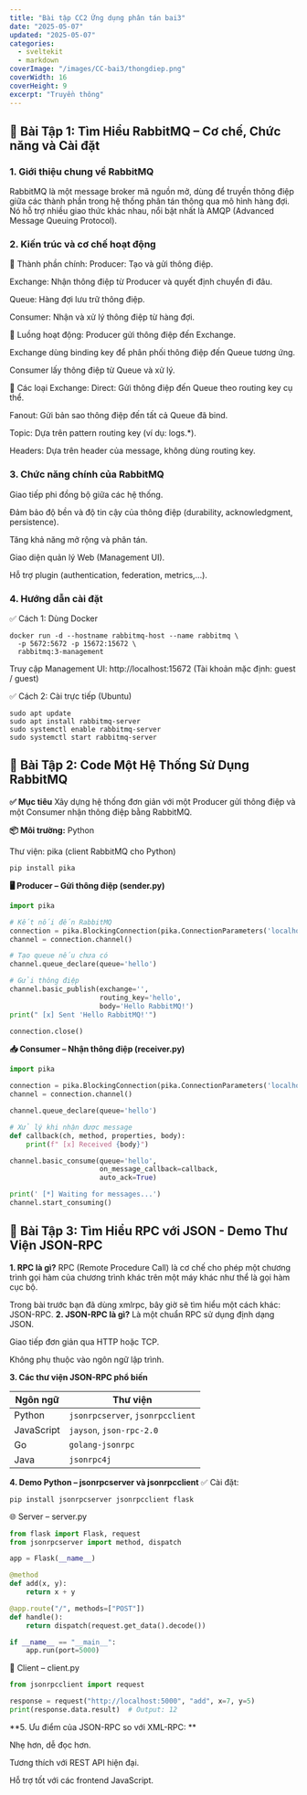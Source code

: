 ```yaml
---
title: "Bài tập CC2 Ứng dụng phân tán bai3"
date: "2025-05-07"
updated: "2025-05-07"
categories:
  - sveltekit
  - markdown
coverImage: "/images/CC-bai3/thongdiep.png"
coverWidth: 16
coverHeight: 9
excerpt: "Truyền thông"
---
```



## 📘 Bài Tập 1: Tìm Hiểu RabbitMQ – Cơ chế, Chức năng và Cài đặt
### 1. Giới thiệu chung về RabbitMQ
RabbitMQ là một message broker mã nguồn mở, dùng để truyền thông điệp giữa các thành phần trong hệ thống phân tán thông qua mô hình hàng đợi. Nó hỗ trợ nhiều giao thức khác nhau, nổi bật nhất là AMQP (Advanced Message Queuing Protocol).
### 2. Kiến trúc và cơ chế hoạt động
🧩 Thành phần chính:
Producer: Tạo và gửi thông điệp.

Exchange: Nhận thông điệp từ Producer và quyết định chuyển đi đâu.

Queue: Hàng đợi lưu trữ thông điệp.

Consumer: Nhận và xử lý thông điệp từ hàng đợi.

🔁 Luồng hoạt động:
Producer gửi thông điệp đến Exchange.

Exchange dùng binding key để phân phối thông điệp đến Queue tương ứng.

Consumer lấy thông điệp từ Queue và xử lý.

🔄 Các loại Exchange:
Direct: Gửi thông điệp đến Queue theo routing key cụ thể.

Fanout: Gửi bản sao thông điệp đến tất cả Queue đã bind.

Topic: Dựa trên pattern routing key (ví dụ: logs.*).

Headers: Dựa trên header của message, không dùng routing key.

### 3. Chức năng chính của RabbitMQ
Giao tiếp phi đồng bộ giữa các hệ thống.

Đảm bảo độ bền và độ tin cậy của thông điệp (durability, acknowledgment, persistence).

Tăng khả năng mở rộng và phân tán.

Giao diện quản lý Web (Management UI).

Hỗ trợ plugin (authentication, federation, metrics,...).

### 4. Hướng dẫn cài đặt
✅ Cách 1: Dùng Docker
```
docker run -d --hostname rabbitmq-host --name rabbitmq \
  -p 5672:5672 -p 15672:15672 \
  rabbitmq:3-management
```
Truy cập Management UI: http://localhost:15672
(Tài khoản mặc định: guest / guest)

✅ Cách 2: Cài trực tiếp (Ubuntu)
```
sudo apt update
sudo apt install rabbitmq-server
sudo systemctl enable rabbitmq-server
sudo systemctl start rabbitmq-server
```

## 🧪 Bài Tập 2: Code Một Hệ Thống Sử Dụng RabbitMQ
**✅ Mục tiêu**
Xây dựng hệ thống đơn giản với một Producer gửi thông điệp và một Consumer nhận thông điệp bằng RabbitMQ.

**📦 Môi trường:**
Python

Thư viện: pika (client RabbitMQ cho Python)
```
pip install pika
```
**🖥️ Producer – Gửi thông điệp (sender.py)**
``` python
import pika

# Kết nối đến RabbitMQ
connection = pika.BlockingConnection(pika.ConnectionParameters('localhost'))
channel = connection.channel()

# Tạo queue nếu chưa có
channel.queue_declare(queue='hello')

# Gửi thông điệp
channel.basic_publish(exchange='',
                      routing_key='hello',
                      body='Hello RabbitMQ!')
print(" [x] Sent 'Hello RabbitMQ!'")

connection.close()
```
**📥 Consumer – Nhận thông điệp (receiver.py)**
```python
import pika

connection = pika.BlockingConnection(pika.ConnectionParameters('localhost'))
channel = connection.channel()

channel.queue_declare(queue='hello')

# Xử lý khi nhận được message
def callback(ch, method, properties, body):
    print(f" [x] Received {body}")

channel.basic_consume(queue='hello',
                      on_message_callback=callback,
                      auto_ack=True)

print(' [*] Waiting for messages...')
channel.start_consuming()
```
## 🔁 Bài Tập 3: Tìm Hiểu RPC với JSON - Demo Thư Viện JSON-RPC
**1. RPC là gì?**
RPC (Remote Procedure Call) là cơ chế cho phép một chương trình gọi hàm của chương trình khác trên một máy khác như thể là gọi hàm cục bộ.

Trong bài trước bạn đã dùng xmlrpc, bây giờ sẽ tìm hiểu một cách khác: JSON-RPC.
**2. JSON-RPC là gì?**
Là một chuẩn RPC sử dụng định dạng JSON.

Giao tiếp đơn giản qua HTTP hoặc TCP.

Không phụ thuộc vào ngôn ngữ lập trình.

**3. Các thư viện JSON-RPC phổ biến**

| Ngôn ngữ   | Thư viện                         |
| ---------- | -------------------------------- |
| Python     | `jsonrpcserver`, `jsonrpcclient` |
| JavaScript | `jayson`, `json-rpc-2.0`         |
| Go         | `golang-jsonrpc`                 |
| Java       | `jsonrpc4j`                      |


**4. Demo Python – jsonrpcserver và jsonrpcclient**
✅ Cài đặt:
```
pip install jsonrpcserver jsonrpcclient flask
```
🌐 Server – server.py
```python
from flask import Flask, request
from jsonrpcserver import method, dispatch

app = Flask(__name__)

@method
def add(x, y):
    return x + y

@app.route("/", methods=["POST"])
def handle():
    return dispatch(request.get_data().decode())

if __name__ == "__main__":
    app.run(port=5000)
```
📡 Client – client.py
```python
from jsonrpcclient import request

response = request("http://localhost:5000", "add", x=7, y=5)
print(response.data.result)  # Output: 12
```
**5. Ưu điểm của JSON-RPC so với XML-RPC: **

Nhẹ hơn, dễ đọc hơn.

Tương thích với REST API hiện đại.

Hỗ trợ tốt với các frontend JavaScript.